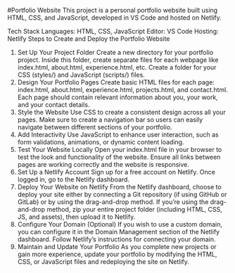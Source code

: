 #Portfolio Website
This project is a personal portfolio website built using HTML, CSS, and JavaScript, developed in VS Code and hosted on Netlify.

Tech Stack
Languages: HTML, CSS, JavaScript
Editor: VS Code
Hosting: Netlify
Steps to Create and Deploy the Portfolio Website
1. Set Up Your Project Folder
Create a new directory for your portfolio project.
Inside this folder, create separate files for each webpage like index.html, about.html, experience.html, etc.
Create a folder for your CSS (styles/) and JavaScript (scripts/) files.
2. Design Your Portfolio Pages
Create basic HTML files for each page: index.html, about.html, experience.html, projects.html, and contact.html.
Each page should contain relevant information about you, your work, and your contact details.
3. Style the Website
Use CSS to create a consistent design across all your pages. Make sure to create a navigation bar so users can easily navigate between different sections of your portfolio.
4. Add Interactivity
Use JavaScript to enhance user interaction, such as form validations, animations, or dynamic content loading.
5. Test Your Website Locally
Open your index.html file in your browser to test the look and functionality of the website.
Ensure all links between pages are working correctly and the website is responsive.
6. Set Up a Netlify Account
Sign up for a free account on Netlify.
Once logged in, go to the Netlify dashboard.
7. Deploy Your Website on Netlify
From the Netlify dashboard, choose to deploy your site either by connecting a Git repository (if using GitHub or GitLab) or by using the drag-and-drop method.
If you’re using the drag-and-drop method, zip your entire project folder (including HTML, CSS, JS, and assets), then upload it to Netlify.
8. Configure Your Domain (Optional)
If you wish to use a custom domain, you can configure it in the Domain Management section of the Netlify dashboard.
Follow Netlify’s instructions for connecting your domain.
9. Maintain and Update Your Portfolio
As you complete new projects or gain more experience, update your portfolio by modifying the HTML, CSS, or JavaScript files and redeploying the site on Netlify.
